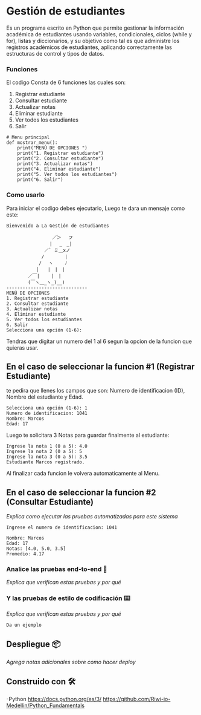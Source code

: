 # Gestión de estudiantes

Es un programa escrito en Python que permite gestionar la información académica de estudiantes usando variables, condicionales, ciclos
(while y for), listas y diccionarios, y su objetivo como tal es que administre los registros académicos de
estudiantes, aplicando correctamente las estructuras de control y tipos de datos.



### Funciones

El codigo Consta de 6 funciones las cuales son:

1. Registrar estudiante
2. Consultar estudiante
3. Actualizar notas
4. Eliminar estudiante
5. Ver todos los estudiantes
6. Salir


```
# Menu principal
def mostrar_menu():
    print("MENÚ DE OPCIONES ")
    print("1. Registrar estudiante")
    print("2. Consultar estudiante")
    print("3. Actualizar notas")
    print("4. Eliminar estudiante")
    print("5. Ver todos los estudiantes")
    print("6. Salir")
```

### Como usarlo

Para iniciar el codigo debes ejecutarlo, Luego te dara un mensaje como este:

```
Bienvenido a La Gestión de estudiantes 

                 ／＞　 フ
                | 　_　_|
              ／` ミ＿xノ
             /　　　　 |
            /　 ヽ　　 ﾉ
           │　　|　|　|
        ／￣|　　 |　|　
        (￣ヽ＿_ヽ_)__)
------------------------------
MENÚ DE OPCIONES 
1. Registrar estudiante
2. Consultar estudiante
3. Actualizar notas
4. Eliminar estudiante
5. Ver todos los estudiantes
6. Salir
Selecciona una opción (1-6): 

```

Tendras que digitar un numero del 1 al 6 segun la opcion de la funcion que quieras usar.

## En el caso de seleccionar la funcion #1 (Registrar Estudiante)

te pedira que llenes los campos que son: Numero de identificacion (ID), Nombre del estudiante y Edad.

```
Selecciona una opción (1-6): 1
Numero de identificacion: 1041
Nombre: Marcos
Edad: 17

```

Luego te solicitara 3 Notas para guardar finalmente al estudiante:

```
Ingrese la nota 1 (0 a 5): 4.0
Ingrese la nota 2 (0 a 5): 5
Ingrese la nota 3 (0 a 5): 3.5
Estudiante Marcos registrado.
```

Al finalizar cada funcion le volvera automaticamente al Menu.


## En el caso de seleccionar la funcion #2 (Consultar Estudiante)

_Explica como ejecutar las pruebas automatizadas para este sistema_

```
Ingrese el numero de identificacion: 1041

Nombre: Marcos
Edad: 17
Notas: [4.0, 5.0, 3.5]
Promedio: 4.17
```


### Analice las pruebas end-to-end 🔩

_Explica que verifican estas pruebas y por qué_


### Y las pruebas de estilo de codificación ⌨️

_Explica que verifican estas pruebas y por qué_

```
Da un ejemplo
```

## Despliegue 📦

_Agrega notas adicionales sobre como hacer deploy_

## Construido con 🛠️

-Python
https://docs.python.org/es/3/
https://github.com/Riwi-io-Medellin/Python_Fundamentals


